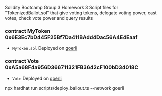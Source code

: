 Solidity Bootcamp Group 3 Homework 3
Script files for "TokenizedBallot.sol" that give voting tokens, delegate voting power, cast votes, check vote power and query results

### contract MyToken 0x6E3Ec7bD445F25Bf7Da411BAdd4Dac56A4E4Eaaf

- `MyToken.sol` Deployed on [goerli](https://goerli.etherscan.io/address/0x6E3Ec7bD445F25Bf7Da411BAdd4Dac56A4E4Eaaf#readContract)

### contract Vote 0xA5a68F4a956D366711321FB3642cF100bD34018C

- `Vote` Deployed on [goerli](https://goerli.etherscan.io/address/0xA5a68F4a956D366711321FB3642cF100bD34018C)

npx hardhat run scripts/deploy_ballout.ts --network goerli